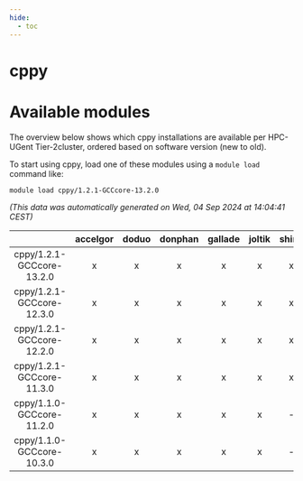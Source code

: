 ```yaml
---
hide:
  - toc
---
```


cppy
====

# Available modules


The overview below shows which cppy installations are available per HPC-UGent Tier-2cluster, ordered based on software version (new to old).

To start using cppy, load one of these modules using a `module load` command like:

```shell
module load cppy/1.2.1-GCCcore-13.2.0
```

*(This data was automatically generated on Wed, 04 Sep 2024 at 14:04:41 CEST)*  

| |accelgor|doduo|donphan|gallade|joltik|shinx|skitty|
| :---: | :---: | :---: | :---: | :---: | :---: | :---: | :---: |
|cppy/1.2.1-GCCcore-13.2.0|x|x|x|x|x|x|x|
|cppy/1.2.1-GCCcore-12.3.0|x|x|x|x|x|x|x|
|cppy/1.2.1-GCCcore-12.2.0|x|x|x|x|x|x|x|
|cppy/1.2.1-GCCcore-11.3.0|x|x|x|x|x|x|x|
|cppy/1.1.0-GCCcore-11.2.0|x|x|x|x|x|-|x|
|cppy/1.1.0-GCCcore-10.3.0|x|x|x|x|x|-|x|

